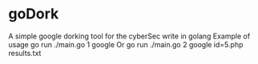 # goDork
A simple google dorking tool for the cyberSec write in golang 
Example of usage go run ./main.go 1 google
Or go run ./main.go 2 google id=5.php results.txt 
